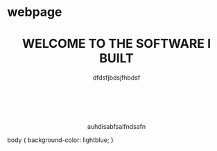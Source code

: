 # webpage

<html>
<head>
<body>
<title>Welcome</title>

<center>
<h1> WELCOME TO THE SOFTWARE I BUILT</h1>

<p>dfdsfjbdsjfhbdsf</p>

<br><br>
<br>
<br>
<p> auhdisabfsaifndsafn </p>

</center>
</head>
</body>

body {
  background-color: lightblue;
}

